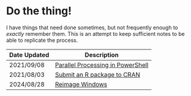 # Do the thing!

I have things that need done sometimes, but not frequently enough to _exactly_ remember them.
This is an attempt to keep sufficient notes to be able to replicate the process.


| Date Updated | Description |
| --- | --- |
| 2021/09/08 | [Parallel Processing in PowerShell](ParallelPowerShell.md) |
| 2021/08/03 | [Submit an R package to CRAN](./SubmitToCRAN.md) |
| 2024/08/28 | [Reimage Windows](./ReimageWindows/Readme.md) |
